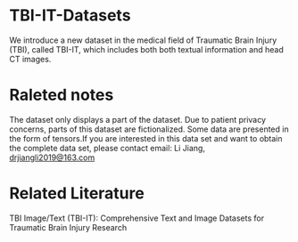 # TBI-IT-Datasets
We introduce a new dataset in the medical field of Traumatic Brain Injury (TBI), called TBI-IT, which includes both both textual information and head CT images.
# Raleted notes
The dataset only displays a part of the dataset. Due to patient privacy concerns, parts of this dataset are fictionalized. Some data are presented in the form of tensors.If you are interested in this data set and want to obtain the complete data set, please contact email: Li Jiang, drjiangli2019@163.com
# Related Literature
TBI Image/Text (TBI-IT): Comprehensive Text and Image Datasets for Traumatic Brain Injury Research  
